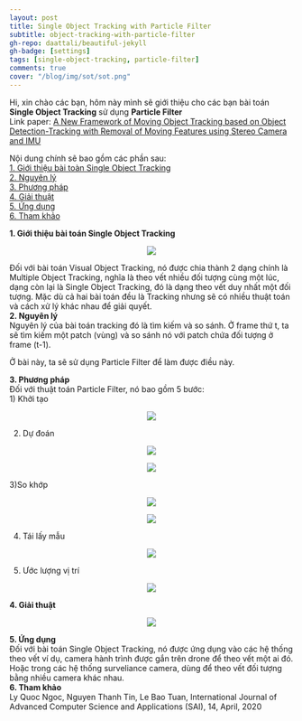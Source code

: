 ```yaml
---
layout: post
title: Single Object Tracking with Particle Filter
subtitle: object-tracking-with-particle-filter
gh-repo: daattali/beautiful-jekyll
gh-badge: [settings]
tags: [single-object-tracking, particle-filter]
comments: true
cover: "/blog/img/sot/sot.png"
---
```

Hi, xin chào các bạn, hôm này mình sẽ giới thiệu cho các bạn bài toán <b>Single Object Tracking</b> sử dụng <b>Particle Filter</b><br/>
Link paper: [A New Framework of Moving Object Tracking based on Object Detection-Tracking with Removal of Moving Features using Stereo Camera and IMU](https://thesai.org/Downloads/Volume11No4/Paper_6-A_New_Framework_of_Moving_Object_Tracking.pdf)<br/>
<!-- Link code: [Code](Nope) -->

Nội dung chính sẽ bao gồm các phần sau:<br/>
<a href="#1. Giới thiệu bài toán Single Object Tracking">1. Giới thiệu bài toàn Single Object Tracking</a> <br/>
<a href="#2. Nguyên lý">2. Nguyên lý</a> <br/>
<a href="#3. Phương pháp">3. Phương pháp</a> <br/>
<a href="#4. Giải thuật">4. Giải thuật</a> <br/>
<a href="#5. Ứng dụng">5. Ứng dụng</a> <br/>
<a href="#6. Tham khảo">6. Tham khảo</a> <br/>

<section id="1. Giới thiệu bài toán Single Object Tracking">
<b>1. Giới thiệu bài toán Single Object Tracking</b>
</section>
<p align="center">
  <img src="/blog/img/sot/sot.png">
</p>
Đối với bài toán Visual Object Tracking, nó được chia thành 2 dạng chính là Multiple Object Tracking, nghĩa là theo vết nhiều đối tượng cùng một lúc, dạng còn lại là Single Object Tracking, đó là dạng theo vết duy nhất một đối tượng. Mặc dù cả hai bài toán đều là Tracking nhưng sẽ có nhiều thuật toán và cách xử lý khác nhau để giải quyết.

<section id="2. Nguyên lý">
<b>2. Nguyên lý</b>
</section>
Nguyên lý của bài toán tracking đó là tìm kiếm và so sánh. Ở frame thứ t, ta sẽ tìm kiếm một patch (vùng) và so sánh nó với patch chứa đối tượng ở frame (t-1).

Ở bài này, ta sẽ sử dụng Particle Filter để làm được điều này.

<section id="3. Phương pháp">
<b>3. Phương pháp</b>
</section>
Đối với thuật toán Particle Filter, nó bao gồm 5 bước: <br/>
1) Khởi tạo<br/>
<p align="center">
  <img src="/blog/img/sot/init.png">
</p>

2) Dự đoán<br/>
<p align="center">
  <img src="/blog/img/sot/predict.png">
</p>

<p align="center">
  <img src="/blog/img/sot/predict2.png">
</p>

3)So khớp<br/>
<p align="center">
  <img src="/blog/img/sot/matching.png">
</p>

<p align="center">
  <img src="/blog/img/sot/matching2.png">
</p>

4) Tái lấy mẫu<br/>
<p align="center">
  <img src="/blog/img/sot/resampling.png">
</p>

5) Ước lượng vị trí<br/>
<p align="center">
  <img src="/blog/img/sot/estimate.png">
</p>


<section id="4. Giải thuật">
<b>4. Giải thuật</b>
</section>
<p align="center">
  <img src="/blog/img/sot/algorithm.png">
</p>

<section id="5. Ứng dụng">
<b>5. Ứng dụng</b>
</section>
Đối với bài toán Single Object Tracking, nó được ứng dụng vào các hệ thống theo vết ví dụ, camera hành trình được gắn trên drone để theo vết một ai đó. Hoặc trong các hệ thống surveliance camera, dùng để theo vết đối tượng bằng nhiều camera khác nhau.


<section id="6. Tham khảo">
<b>6. Tham khảo</b>
</section>
Ly Quoc Ngoc, Nguyen Thanh Tin, Le Bao Tuan, International Journal of Advanced Computer Science and Applications (SAI), 14, April, 2020